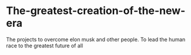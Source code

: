 # The-greatest-creation-of-the-new-era
The projects to overcome elon musk and other people. To lead the human race to the greatest future of all
